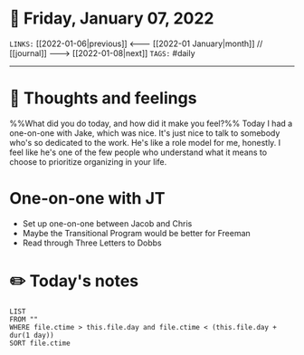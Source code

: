 # 📅 Friday, January 07, 2022
`LINKS:` [[2022-01-06|previous]] <--- [[2022-01 January|month]] // [[journal]] ---> [[2022-01-08|next]] 
`TAGS:` #daily

---
# 💭 Thoughts and feelings
%%What did you do today, and how did it make you feel?%%
Today I had a one-on-one with Jake, which was nice. It's just nice to talk to somebody who's so dedicated to the work. He's like a role model for me, honestly. I feel like he's one of the few people who understand what it means to choose to prioritize organizing in your life. 

# One-on-one with JT
- Set up one-on-one between Jacob and Chris
- Maybe the Transitional Program would be better for Freeman
- Read through Three Letters to Dobbs

# ✏️ Today's notes
```dataview
LIST 
FROM ""
WHERE file.ctime > this.file.day and file.ctime < (this.file.day + dur(1 day))
SORT file.ctime
```
